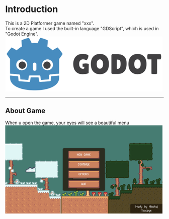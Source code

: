 # Introduction
This is a 2D Platformer game named "xxx".  
To create a game I used the built-in language "GDScript", which is used in "Godot Engine".  
<a href="https://godotengine.org/"><img src="icon.svg" width="500"> </a>
***
## About Game
When u open the game, your eyes will see a beautiful menu  
<img src="Menu.png" width="500">
